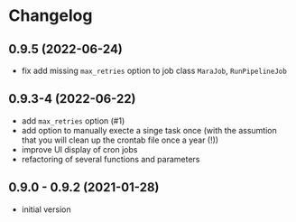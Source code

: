 # Changelog

## 0.9.5 (2022-06-24)

- fix add missing `max_retries` option to job class `MaraJob`, `RunPipelineJob`

## 0.9.3-4 (2022-06-22)

- add `max_retries` option (#1)
- add option to manually execte a singe task once (with the assumtion that you will clean up the crontab file once a year (!))
- improve UI display of cron jobs
- refactoring of several functions and parameters

## 0.9.0 - 0.9.2 (2021-01-28)

- initial version
